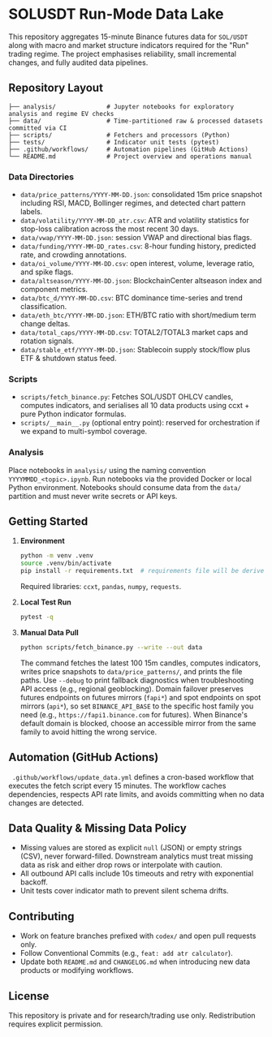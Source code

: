 # SOLUSDT Run-Mode Data Lake

This repository aggregates 15-minute Binance futures data for `SOL/USDT` along with
macro and market structure indicators required for the "Run" trading regime.
The project emphasises reliability, small incremental changes, and fully audited
data pipelines.

## Repository Layout

```
├── analysis/              # Jupyter notebooks for exploratory analysis and regime EV checks
├── data/                  # Time-partitioned raw & processed datasets committed via CI
├── scripts/               # Fetchers and processors (Python)
├── tests/                 # Indicator unit tests (pytest)
├── .github/workflows/     # Automation pipelines (GitHub Actions)
└── README.md              # Project overview and operations manual
```

### Data Directories
- `data/price_patterns/YYYY-MM-DD.json`: consolidated 15m price snapshot including
  RSI, MACD, Bollinger regimes, and detected chart pattern labels.
- `data/volatility/YYYY-MM-DD_atr.csv`: ATR and volatility statistics for stop-loss
  calibration across the most recent 30 days.
- `data/vwap/YYYY-MM-DD.json`: session VWAP and directional bias flags.
- `data/funding/YYYY-MM-DD_rates.csv`: 8-hour funding history, predicted rate, and
  crowding annotations.
- `data/oi_volume/YYYY-MM-DD.csv`: open interest, volume, leverage ratio, and spike flags.
- `data/altseason/YYYY-MM-DD.json`: BlockchainCenter altseason index and component metrics.
- `data/btc_d/YYYY-MM-DD.csv`: BTC dominance time-series and trend classification.
- `data/eth_btc/YYYY-MM-DD.json`: ETH/BTC ratio with short/medium term change deltas.
- `data/total_caps/YYYY-MM-DD.csv`: TOTAL2/TOTAL3 market caps and rotation signals.
- `data/stable_etf/YYYY-MM-DD.json`: Stablecoin supply stock/flow plus ETF & shutdown status feed.

### Scripts
- `scripts/fetch_binance.py`: Fetches SOL/USDT OHLCV candles, computes indicators,
  and serialises all 10 data products using ccxt + pure Python indicator formulas.
- `scripts/__main__.py` (optional entry point): reserved for orchestration if we
  expand to multi-symbol coverage.

### Analysis
Place notebooks in `analysis/` using the naming convention `YYYYMMDD_<topic>.ipynb`.
Run notebooks via the provided Docker or local Python environment. Notebooks should
consume data from the `data/` partition and must never write secrets or API keys.

## Getting Started

1. **Environment**
   ```bash
   python -m venv .venv
   source .venv/bin/activate
   pip install -r requirements.txt  # requirements file will be derived from scripts usage
   ```
   Required libraries: `ccxt`, `pandas`, `numpy`, `requests`.

2. **Local Test Run**
   ```bash
   pytest -q
   ```

3. **Manual Data Pull**
   ```bash
   python scripts/fetch_binance.py --write --out data
   ```
   The command fetches the latest 100 15m candles, computes indicators,
  writes price snapshots to `data/price_patterns/`, and prints the file paths.
  Use `--debug` to print fallback diagnostics when troubleshooting API access
  (e.g., regional geoblocking). Domain failover preserves futures endpoints on
  futures mirrors (`fapi*`) and spot endpoints on spot mirrors (`api*`), so set
  `BINANCE_API_BASE` to the specific host family you need (e.g.,
  `https://fapi1.binance.com` for futures). When Binance's default domain is
  blocked, choose an accessible mirror from the same family to avoid hitting the
  wrong service.

## Automation (GitHub Actions)

` .github/workflows/update_data.yml` defines a cron-based workflow that executes the
fetch script every 15 minutes. The workflow caches dependencies, respects API rate
limits, and avoids committing when no data changes are detected.

## Data Quality & Missing Data Policy

- Missing values are stored as explicit `null` (JSON) or empty strings (CSV), never
  forward-filled. Downstream analytics must treat missing data as risk and either
  drop rows or interpolate with caution.
- All outbound API calls include 10s timeouts and retry with exponential backoff.
- Unit tests cover indicator math to prevent silent schema drifts.

## Contributing

- Work on feature branches prefixed with `codex/` and open pull requests only.
- Follow Conventional Commits (e.g., `feat: add atr calculator`).
- Update both `README.md` and `CHANGELOG.md` when introducing new data products or
  modifying workflows.

## License

This repository is private and for research/trading use only. Redistribution
requires explicit permission.
